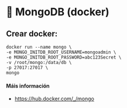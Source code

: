 # 🧾 MongoDB (docker)

## Crear docker:

~~~~
docker run --name mongo \
-e MONGO_INITDB_ROOT_USERNAME=mongoadmin \
-e MONGO_INITDB_ROOT_PASSWORD=abc123Secret \
-v /root/mongo:/data/db \
-p 27017:27017 \
mongo
~~~~

#### Máis información
  
  - <https://hub.docker.com/_/mongo>
